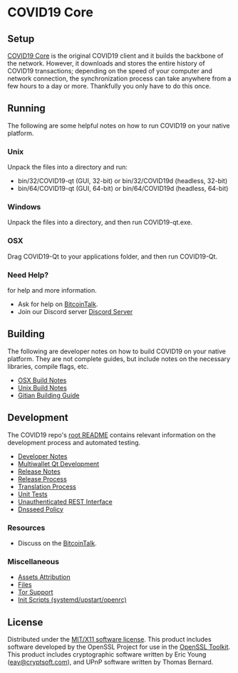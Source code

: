 COVID19 Core
=====================

Setup
---------------------
[COVID19 Core](https://COVID19coin.io/) is the original COVID19 client and it builds the backbone of the network. However, it downloads and stores the entire history of COVID19 transactions; depending on the speed of your computer and network connection, the synchronization process can take anywhere from a few hours to a day or more. Thankfully you only have to do this once.

Running
---------------------
The following are some helpful notes on how to run COVID19 on your native platform.

### Unix

Unpack the files into a directory and run:

- bin/32/COVID19-qt (GUI, 32-bit) or bin/32/COVID19d (headless, 32-bit)
- bin/64/COVID19-qt (GUI, 64-bit) or bin/64/COVID19d (headless, 64-bit)

### Windows

Unpack the files into a directory, and then run COVID19-qt.exe.

### OSX

Drag COVID19-Qt to your applications folder, and then run COVID19-Qt.

### Need Help?

for help and more information.
* Ask for help on [BitcoinTalk](https://bitcointalk.org/index.php?topic=).
* Join our Discord server [Discord Server](https://discord.gg/)

Building
---------------------
The following are developer notes on how to build COVID19 on your native platform. They are not complete guides, but include notes on the necessary libraries, compile flags, etc.

- [OSX Build Notes](build-osx.md)
- [Unix Build Notes](build-unix.md)
- [Gitian Building Guide](gitian-building.md)

Development
---------------------
The COVID19 repo's [root README](https://github.com/forking-altcoins/COVID19/blob/master/README.md) contains relevant information on the development process and automated testing.

- [Developer Notes](developer-notes.md)
- [Multiwallet Qt Development](multiwallet-qt.md)
- [Release Notes](release-notes.md)
- [Release Process](release-process.md)
- [Translation Process](translation_process.md)
- [Unit Tests](unit-tests.md)
- [Unauthenticated REST Interface](REST-interface.md)
- [Dnsseed Policy](dnsseed-policy.md)

### Resources

* Discuss on the [BitcoinTalk](https://bitcointalk.org/index.php?topic=4707019.0).

### Miscellaneous
- [Assets Attribution](assets-attribution.md)
- [Files](files.md)
- [Tor Support](tor.md)
- [Init Scripts (systemd/upstart/openrc)](init.md)

License
---------------------
Distributed under the [MIT/X11 software license](http://www.opensource.org/licenses/mit-license.php).
This product includes software developed by the OpenSSL Project for use in the [OpenSSL Toolkit](https://www.openssl.org/). This product includes
cryptographic software written by Eric Young ([eay@cryptsoft.com](mailto:eay@cryptsoft.com)), and UPnP software written by Thomas Bernard.
